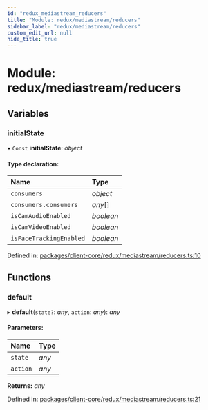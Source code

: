```yaml
---
id: "redux_mediastream_reducers"
title: "Module: redux/mediastream/reducers"
sidebar_label: "redux/mediastream/reducers"
custom_edit_url: null
hide_title: true
---
```


# Module: redux/mediastream/reducers

## Variables

### initialState

• `Const` **initialState**: *object*

#### Type declaration:

Name | Type |
:------ | :------ |
`consumers` | *object* |
`consumers.consumers` | *any*[] |
`isCamAudioEnabled` | *boolean* |
`isCamVideoEnabled` | *boolean* |
`isFaceTrackingEnabled` | *boolean* |

Defined in: [packages/client-core/redux/mediastream/reducers.ts:10](https://github.com/xr3ngine/xr3ngine/blob/56376a778/packages/client-core/redux/mediastream/reducers.ts#L10)

## Functions

### default

▸ **default**(`state?`: *any*, `action`: *any*): *any*

#### Parameters:

Name | Type |
:------ | :------ |
`state` | *any* |
`action` | *any* |

**Returns:** *any*

Defined in: [packages/client-core/redux/mediastream/reducers.ts:21](https://github.com/xr3ngine/xr3ngine/blob/56376a778/packages/client-core/redux/mediastream/reducers.ts#L21)
